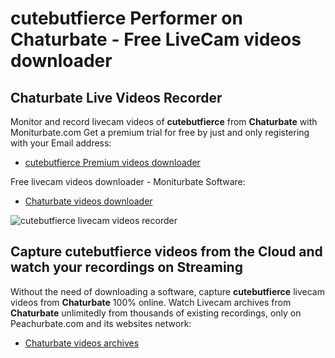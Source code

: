 # cutebutfierce Performer on Chaturbate - Free LiveCam videos downloader

## Chaturbate Live Videos Recorder

Monitor and record livecam videos of **cutebutfierce** from **Chaturbate** with Moniturbate.com
Get a premium trial for free by just and only registering with your Email address:
* [cutebutfierce Premium videos downloader](https://moniturbate.com/request-demo-licence-key.html)

Free livecam videos downloader - Moniturbate Software:
* [Chaturbate videos downloader](https://moniturbate.com/moniturbate-download-software.html)

![cutebutfierce livecam videos recorder](https://peachurnet.com/templates/moniturbate-software.png)


## Capture cutebutfierce videos from the Cloud and watch your recordings on Streaming

Without the need of downloading a software, capture **cutebutfierce** livecam videos from **Chaturbate** 100% online.
Watch Livecam archives from **Chaturbate** unlimitedly from thousands of existing recordings, only on Peachurbate.com and its websites network:
* [Chaturbate videos archives](https://peachurnet.com/)